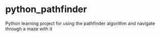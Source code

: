 # python_pathfinder
Python learning project for using the pathfinder algorithm and navigate through a maze with it
